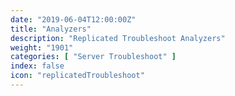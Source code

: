 ```yaml
---
date: "2019-06-04T12:00:00Z"
title: "Analyzers"
description: "Replicated Troubleshoot Analyzers"
weight: "1901"
categories: [ "Server Troubleshoot" ]
index: false
icon: "replicatedTroubleshoot"
---
```

